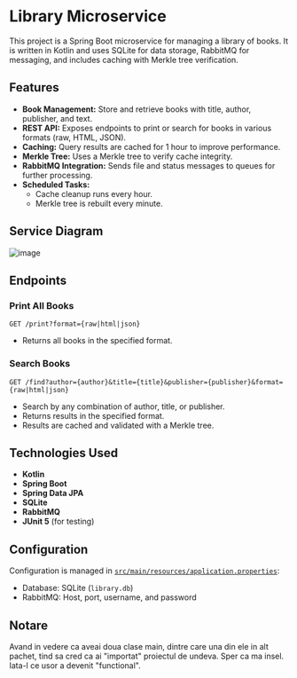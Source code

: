 # Library Microservice

This project is a Spring Boot microservice for managing a library of books. It is written in Kotlin and uses SQLite for data storage, RabbitMQ for messaging, and includes caching with Merkle tree verification.

## Features

- **Book Management:** Store and retrieve books with title, author, publisher, and text.
- **REST API:** Exposes endpoints to print or search for books in various formats (raw, HTML, JSON).
- **Caching:** Query results are cached for 1 hour to improve performance.
- **Merkle Tree:** Uses a Merkle tree to verify cache integrity.
- **RabbitMQ Integration:** Sends file and status messages to queues for further processing.
- **Scheduled Tasks:** 
  - Cache cleanup runs every hour.
  - Merkle tree is rebuilt every minute.
## Service Diagram 
![image](https://github.com/user-attachments/assets/d8f9dc08-738b-446c-885a-59ea4e42996c)

## Endpoints

### Print All Books
```
GET /print?format={raw|html|json}
```
- Returns all books in the specified format.

### Search Books
```
GET /find?author={author}&title={title}&publisher={publisher}&format={raw|html|json}
```
- Search by any combination of author, title, or publisher.
- Returns results in the specified format.
- Results are cached and validated with a Merkle tree.

## Technologies Used

- **Kotlin**
- **Spring Boot**
- **Spring Data JPA**
- **SQLite**
- **RabbitMQ**
- **JUnit 5** (for testing)

## Configuration

Configuration is managed in [`src/main/resources/application.properties`](src/main/resources/application.properties):

- Database: SQLite (`library.db`)
- RabbitMQ: Host, port, username, and password

## Notare
Avand in vedere ca aveai doua clase main, dintre care una din ele in alt pachet, tind sa cred ca ai "importat" proiectul de undeva. Sper ca ma insel. Iata-l ce usor a devenit "functional".
